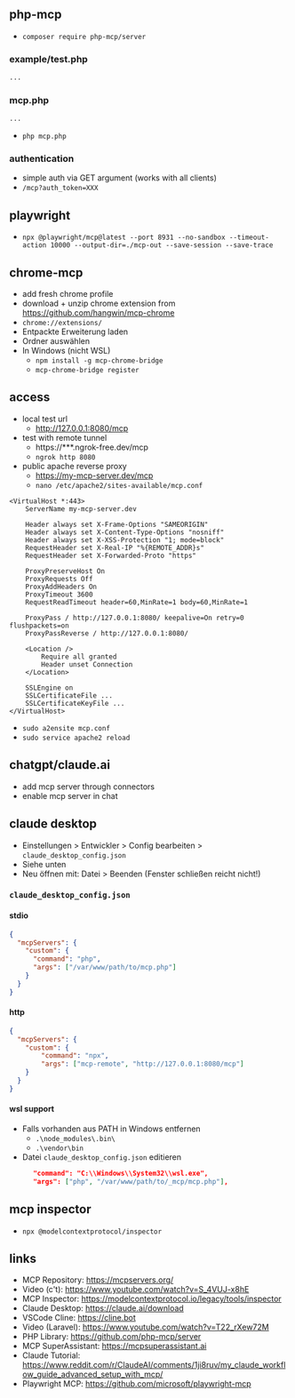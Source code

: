 ## php-mcp

- `composer require php-mcp/server`

### example/test.php

```php
...
```

### mcp.php

```php
...
```

- `php mcp.php`

### authentication

- simple auth via GET argument (works with all clients)
- `/mcp?auth_token=XXX`

## playwright

- `npx @playwright/mcp@latest --port 8931 --no-sandbox --timeout-action 10000 --output-dir=./mcp-out --save-session --save-trace`

## chrome-mcp

- add fresh chrome profile
- download + unzip chrome extension from https://github.com/hangwin/mcp-chrome
- `chrome://extensions/`
- Entpackte Erweiterung laden
- Ordner auswählen
- In Windows (nicht WSL)
  - `npm install -g mcp-chrome-bridge`
  - `mcp-chrome-bridge register`

## access

- local test url
  - http://127.0.0.1:8080/mcp
- test with remote tunnel
  - https://***.ngrok-free.dev/mcp
  - `ngrok http 8080`
- public apache reverse proxy
  - https://my-mcp-server.dev/mcp
  - `nano /etc/apache2/sites-available/mcp.conf`

```
<VirtualHost *:443>
    ServerName my-mcp-server.dev

    Header always set X-Frame-Options "SAMEORIGIN"
    Header always set X-Content-Type-Options "nosniff"
    Header always set X-XSS-Protection "1; mode=block"
    RequestHeader set X-Real-IP "%{REMOTE_ADDR}s"
    RequestHeader set X-Forwarded-Proto "https"

    ProxyPreserveHost On
    ProxyRequests Off
    ProxyAddHeaders On
    ProxyTimeout 3600
    RequestReadTimeout header=60,MinRate=1 body=60,MinRate=1

    ProxyPass / http://127.0.0.1:8080/ keepalive=On retry=0 flushpackets=on
    ProxyPassReverse / http://127.0.0.1:8080/

    <Location />
        Require all granted
        Header unset Connection
    </Location>

    SSLEngine on
    SSLCertificateFile ...
    SSLCertificateKeyFile ...
</VirtualHost>
```

- `sudo a2ensite mcp.conf`
- `sudo service apache2 reload`

## chatgpt/claude.ai

- add mcp server through connectors
- enable mcp server in chat

## claude desktop

- Einstellungen > Entwickler > Config bearbeiten > `claude_desktop_config.json`
- Siehe unten
- Neu öffnen mit: Datei > Beenden (Fenster schließen reicht nicht!)

### `claude_desktop_config.json`

#### stdio

```json
{
  "mcpServers": {
    "custom": {
      "command": "php",
      "args": ["/var/www/path/to/mcp.php"]
    }
  }
}
```

#### http

```json
{
  "mcpServers": {
    "custom": {
        "command": "npx",
        "args": ["mcp-remote", "http://127.0.0.1:8080/mcp"]
    }
  }
}
```

#### wsl support

- Falls vorhanden aus PATH in Windows entfernen
  - `.\node_modules\.bin\`
  - `.\vendor\bin`
- Datei `claude_desktop_config.json` editieren

```json
      "command": "C:\\Windows\\System32\\wsl.exe",
      "args": ["php", "/var/www/path/to/_mcp/mcp.php"],
```

## mcp inspector

- `npx @modelcontextprotocol/inspector`

## links

- MCP Repository: https://mcpservers.org/
- Video (c't): https://www.youtube.com/watch?v=S_4VUJ-x8hE
- MCP Inspector: https://modelcontextprotocol.io/legacy/tools/inspector
- Claude Desktop: https://claude.ai/download
- VSCode Cline: https://cline.bot
- Video (Laravel): https://www.youtube.com/watch?v=T22_rXew72M
- PHP Library: https://github.com/php-mcp/server
- MCP SuperAssistant: https://mcpsuperassistant.ai
- Claude Tutorial: https://www.reddit.com/r/ClaudeAI/comments/1ji8ruv/my_claude_workflow_guide_advanced_setup_with_mcp/
- Playwright MCP: https://github.com/microsoft/playwright-mcp